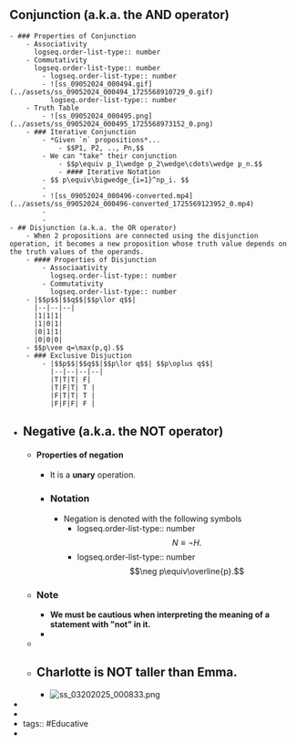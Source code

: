 ## Conjunction (a.k.a. the AND operator)
	- ### Properties of Conjunction
		- Associativity 
		  logseq.order-list-type:: number
		- Commutativity
		  logseq.order-list-type:: number
			- logseq.order-list-type:: number
			- ![ss_09052024_000494.gif](../assets/ss_09052024_000494_1725568910729_0.gif)
			  logseq.order-list-type:: number
		- Truth Table
			- ![ss_09052024_000495.png](../assets/ss_09052024_000495_1725568973152_0.png)
		- ### Iterative Conjunction
			- *Given `n` propositions*...
				- $$P1, P2, .., Pn,$$
			- We can "take" their conjunction
				- $$p\equiv p_1\wedge p_2\wedge\cdots\wedge p_n.$$
				- #### Iterative Notation
			- $$ p\equiv\bigwedge_{i=1}^np_i. $$
			-
			- ![ss_09052024_000496-converted.mp4](../assets/ss_09052024_000496-converted_1725569123952_0.mp4)
			-
			-
	- ## Disjunction (a.k.a. the OR operator)
		- When 2 propositions are connected using the disjunction operation, it becomes a new proposition whose truth value depends on the truth values of the operands.
		- #### Properties of Disjunction
			- Associaativity 
			  logseq.order-list-type:: number
			- Commutativity
			  logseq.order-list-type:: number
		- |$$p$$|$$q$$|$$p\lor q$$|
		  |--|--|--|
		  |1|1|1|
		  |1|0|1|
		  |0|1|1|
		  |0|0|0|
		- $$p\vee q=\max(p,q).$$
		- ### Exclusive Disjuction
			- |$$p$$|$$q$$|$$p\lor q$$| $$p\oplus q$$|
			  |--|--|--|--|
			  |T|T|T| F|
			  |T|F|T| T |
			  |F|T|T| T |
			  |F|F|F| F |
- ## Negative (a.k.a. the NOT operator)
	- #### Properties of negation
		- It is a **unary** operation.
		- ### Notation
			- Negation is denoted with the following symbols
				- logseq.order-list-type:: number
				  $$N\equiv\neg H.$$
				- logseq.order-list-type:: number
				  $$\neg p\equiv\overline{p}.$$
	- ### Note
		- **We must be cautious when interpreting the meaning of a statement with "not" in it.**
		-
	-
	- Charlotte is NOT taller than Emma.
		-
		- ![ss_03202025_000833.png](../assets/ss_03202025_000833_1742494894201_0.png)
-
-
- tags:: #Educative
-